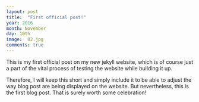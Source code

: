 ```yaml
---
layout: post
title:  "First official post!"
year: 2016
month: November
day: 10th
image:  02.jpg
comments: true
---
```


This is my first official post on my new jekyll website, which is of course just a part of the
vital process of testing the website while building it up.

Therefore, I will keep this short and simply include it to be able to adjust the way blog post are being
displayed on the website. But nevertheless, this is the first blog post. That is surely worth some celebration!
